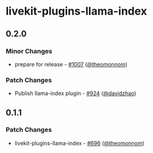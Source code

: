 # livekit-plugins-llama-index

## 0.2.0

### Minor Changes

- prepare for release - [#1007](https://github.com/livekit/agents/pull/1007) ([@theomonnom](https://github.com/theomonnom))

### Patch Changes

- Publish llama-index plugin - [#924](https://github.com/livekit/agents/pull/924) ([@davidzhao](https://github.com/davidzhao))

## 0.1.1

### Patch Changes

- livekit-plugins-llama-index - [#696](https://github.com/livekit/agents/pull/696) ([@theomonnom](https://github.com/theomonnom))
